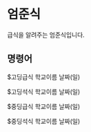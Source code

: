 # 엄준식
급식을 알려주는 엄준식입니다.

## 명령어

$고딩급식 학교이름 날짜(일)

$고딩석식 학교이름 날짜(일)

$중딩급식 학교이름 날짜(일)

$중딩석식 학교이름 날짜(일)
